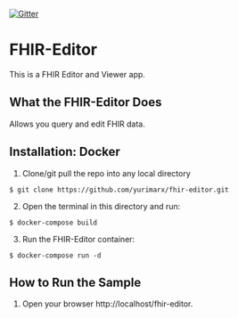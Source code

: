 [![Gitter](https://img.shields.io/badge/Available%20on-Intersystems%20Open%20Exchange-00b2a9.svg)](https://openexchange.intersystems.com/package/tokenizator)

# FHIR-Editor
This is a FHIR Editor and Viewer app.

## What the FHIR-Editor Does

Allows you query and edit FHIR data.

## Installation: Docker
1. Clone/git pull the repo into any local directory

```
$ git clone https://github.com/yurimarx/fhir-editor.git
```

2. Open the terminal in this directory and run:

```
$ docker-compose build
```

3. Run the FHIR-Editor container:

```
$ docker-compose run -d
```


## How to Run the Sample

1. Open your browser http://localhost/fhir-editor.
